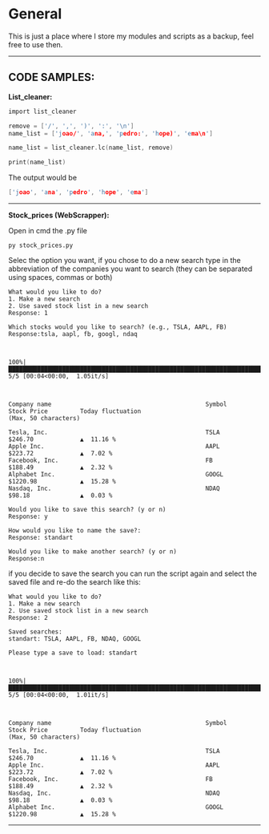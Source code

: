 # General

This is just a place where I store my modules and scripts as a backup, feel free to use then.

---
CODE SAMPLES:
---

__List_cleaner:__
  ```c
  import list_cleaner

  remove = ['/', ',', ')', ':', '\n']
  name_list = ['joao/', 'ana,', 'pedro:', 'hope)', 'ema\n']

  name_list = list_cleaner.lc(name_list, remove)

  print(name_list)
  ```
The output would be
  ```c
  ['joao', 'ana', 'pedro', 'hope', 'ema']
  ```
---
  
  __Stock_prices (WebScrapper):__
  
  Open in cmd the .py file
  ```
  py stock_prices.py
  ```
  Selec the option you want, if you chose to do a new search type in the abbreviation of the companies you want to search (they can be separated using spaces, commas or both)
  ````
  What would you like to do?
1. Make a new search
2. Use saved stock list in a new search
Response: 1

Which stocks would you like to search? (e.g., TSLA, AAPL, FB)
Response:tsla, aapl, fb, googl, ndaq



100%|████████████████████████████████████████████████████████████████████████████████████| 5/5 [00:04<00:00,  1.05it/s]



Company name                                           Symbol         Stock Price         Today fluctuation
(Max, 50 characters)

Tesla, Inc.                                            TSLA           $246.70             ▲  11.16 %
Apple Inc.                                             AAPL           $223.72             ▲  7.02 %
Facebook, Inc.                                         FB             $188.49             ▲  2.32 %
Alphabet Inc.                                          GOOGL          $1220.98            ▲  15.28 %
Nasdaq, Inc.                                           NDAQ           $98.18              ▲  0.03 %

Would you like to save this search? (y or n)
Response: y

How would you like to name the save?:
Response: standart

Would you like to make another search? (y or n)
Response:n
  ````
if you decide to save the search you can run the script again and select the saved file and re-do the search like this:
````
What would you like to do?
1. Make a new search
2. Use saved stock list in a new search
Response: 2

Saved searches:
standart: TSLA, AAPL, FB, NDAQ, GOOGL

Please type a save to load: standart



100%|████████████████████████████████████████████████████████████████████████████████████| 5/5 [00:04<00:00,  1.01it/s]



Company name                                           Symbol         Stock Price         Today fluctuation
(Max, 50 characters)

Tesla, Inc.                                            TSLA           $246.70             ▲  11.16 %
Apple Inc.                                             AAPL           $223.72             ▲  7.02 %
Facebook, Inc.                                         FB             $188.49             ▲  2.32 %
Nasdaq, Inc.                                           NDAQ           $98.18              ▲  0.03 %
Alphabet Inc.                                          GOOGL          $1220.98            ▲  15.28 %
````

---
